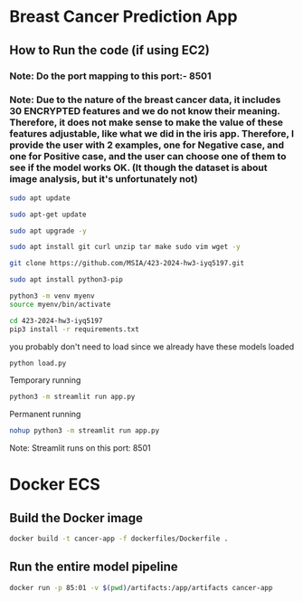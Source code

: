 # Breast Cancer Prediction App
## How to Run the code (if using EC2)

### Note: Do the port mapping to this port:- 8501
### Note: Due to the nature of the breast cancer data, it includes 30 ENCRYPTED features and we do not know their meaning. Therefore, it does not make sense to make the value of these features adjustable, like what we did in the iris app. Therefore, I provide the user with 2 examples, one for Negative case, and one for Positive case, and the user can choose one of them to see if the model works OK. (It though the dataset is about image analysis, but it's unfortunately not)

```bash
sudo apt update
```

```bash
sudo apt-get update
```

```bash
sudo apt upgrade -y
```

```bash
sudo apt install git curl unzip tar make sudo vim wget -y
```

```bash
git clone https://github.com/MSIA/423-2024-hw3-iyq5197.git
```

```bash
sudo apt install python3-pip
```

```bash
python3 -m venv myenv
source myenv/bin/activate
```

```bash
cd 423-2024-hw3-iyq5197
pip3 install -r requirements.txt
```

you probably don't need to load since we already have these models loaded
```bash
python load.py
````

Temporary running
```bash
python3 -m streamlit run app.py
```
Permanent running
```bash
nohup python3 -m streamlit run app.py
```

Note: Streamlit runs on this port: 8501

# Docker ECS

## Build the Docker image

```bash
docker build -t cancer-app -f dockerfiles/Dockerfile .
```

## Run the entire model pipeline

```bash
docker run -p 85:01 -v $(pwd)/artifacts:/app/artifacts cancer-app
```